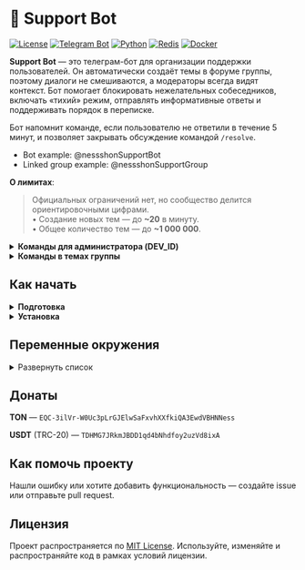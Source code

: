 # 🤖 Support Bot

[![License](https://img.shields.io/github/license/tonmendon/ton-subdomain)](https://github.com/tonmendon/ton-subdomain/blob/main/LICENSE)
[![Telegram Bot](https://img.shields.io/badge/Bot-grey?logo=telegram)](https://core.telegram.org/bots)
[![Python](https://img.shields.io/badge/Python-3.10-blue.svg)](https://www.python.org/downloads/release/python-3100/)
[![Redis](https://img.shields.io/badge/Redis-Yes?logo=redis&color=white)](https://redis.io/)
[![Docker](https://img.shields.io/badge/Docker-blue?logo=docker&logoColor=white)](https://www.docker.com/)

**Support Bot** — это телеграм-бот для организации поддержки пользователей. Он автоматически создаёт темы в форуме группы, поэтому диалоги не смешиваются, а модераторы всегда видят контекст. Бот помогает блокировать нежелательных собеседников, включать «тихий» режим, отправлять информативные ответы и поддерживать порядок в переписке.

Бот напомнит команде, если пользователю не ответили в течение 5 минут, и позволяет закрывать обсуждение командой `/resolve`.

* Bot example: @nessshonSupportBot
* Linked group example: @nessshonSupportGroup

**О лимитах**:
<blockquote>
Официальных ограничений нет, но сообщество делится ориентировочными цифрами.<br>
• Создание новых тем — до <b>~20</b> в минуту.<br>
• Общее количество тем — до <b>~1 000 000</b>.
</blockquote>

<details>
<summary><b>Команды для администратора (DEV_ID)</b></summary>

* `/newsletter` — открыть меню рассылки.

  Через это меню можно запускать рассылки по пользователям.
  **Важно**: команда доступна только в личных сообщениях.

* `/greeting` — открыть меню настройки приветствия.

  Позволяет задать отдельные тексты для каждого языка: выберите язык кнопкой, отправьте новый текст или сбросьте его на стандартный.

</details>

<details>
<summary><b>Команды в темах группы</b></summary>

* `/ban` — заблокировать или разблокировать пользователя. Управляет тем, доходят ли сообщения до команды поддержки.
* `/silent` — включить или выключить тихий режим. В тихом режиме ответы не отправляются пользователю.
* `/information` — показать информацию о пользователе: ID, имя, юзернейм, статус и дату регистрации.
* `/resolve` — отметить тикет решённым и отключить напоминания.

</details>

## Как начать

<details>
<summary><b>Подготовка</b></summary>

1. Создайте бота через [@BotFather](https://t.me/BotFather) и сохраните токен (`BOT_TOKEN`).
2. Настройте группу и включите в ней темы.
3. Добавьте бота в группу с правами администратора и разрешите управление темами.
4. Пригласите в группу бота [What’s my Telegram ID?](https://t.me/my_id_bot), чтобы узнать ID группы (`BOT_GROUP_ID`).
5. При необходимости измените тексты бота в файле [texts](https://github.com/mrtesla07/support-bot/tree/main/app/bot/utils/texts.py).
6. Чтобы добавить новые языки, дополните [SUPPORTED_LANGUAGES](https://github.com/mrtesla07/support-bot/tree/main/app/bot/utils/texts.py#L5) и соответствующие блоки в [data](https://github.com/mrtesla07/support-bot/tree/main/app/bot/utils/texts.py#L33).

</details>

<details>
<summary><b>Установка</b></summary>

Понадобится собственный сервер или арендованный хостинг. Проще всего развернуть бота в Docker.

1. Клонируйте репозиторий:

    ```bash
    git clone https://github.com/mrtesla07/support-bot.git
    ```

2. Перейдите в каталог проекта:

    ```bash
    cd support-bot
    ```

3. Скопируйте файл переменных окружения:

    ```bash
    cp .env.example .env
    ```

4. Заполните [.env](#переменные-окружения) своими значениями:

    ```bash
    nano .env
    ```

5. Запустите контейнеры:

    ```bash
    docker-compose up --build
    ```

</details>

## Переменные окружения

<details>
<summary>Развернуть список</summary>

| Переменная      | Тип  | Описание                                              | Пример               |
|-----------------|------|-------------------------------------------------------|----------------------|
| `BOT_TOKEN`     | `str`| Токен бота от [@BotFather](https://t.me/BotFather)    | `123456:qweRTY`      |
| `BOT_DEV_ID`    | `int`| Telegram ID разработчика или администратора           | `123456789`          |
| `BOT_GROUP_ID`  | `str`| ID группы, в которой работает бот                     | `-100123456789`      |
| `BOT_EMOJI_ID`  | `str`| ID кастомного эмодзи для иконки темы                  | `5417915203100613993`|
| `BOT_RESOLVED_EMOJI_ID` | `str`| Custom emoji ID used for the resolved topic icon | `0000000000000000000`|
| `REDIS_HOST`    | `str`| Хост или IP сервера Redis                             | `redis`              |
| `REDIS_PORT`    | `int`| Порт Redis                                            | `6379`               |
| `REDIS_DB`      | `int`| Номер базы Redis                                      | `1`                  |

<details>
<summary>Список поддерживаемых кастомных эмодзи</summary>

Справочный список emoji ID оставлен в исходном репозитории и может использоваться при настройке тем.

</details>

</details>


## Донаты

**TON** — `EQC-3ilVr-W0Uc3pLrGJElwSaFxvhXXfkiQA3EwdVBHNNess`

**USDT** (TRC-20) — `TDHMG7JRkmJBDD1qd4bNhdfoy2uzVd8ixA`

## Как помочь проекту

Нашли ошибку или хотите добавить функциональность — создайте issue или отправьте pull request.

## Лицензия

Проект распространяется по [MIT License](LICENSE). Используйте, изменяйте и распространяйте код в рамках условий лицензии.
